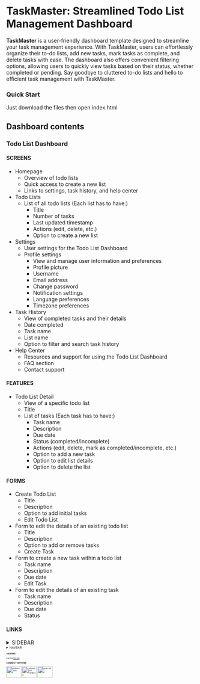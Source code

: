# TaskMaster: Streamlined Todo List Management Dashboard

**TaskMaster** is a user-friendly dashboard template designed to streamline your task management experience. With TaskMaster, users can effortlessly organize their to-do lists, add new tasks, mark tasks as complete, and delete tasks with ease. The dashboard also offers convenient filtering options, allowing users to quickly view tasks based on their status, whether completed or pending. Say goodbye to cluttered to-do lists and hello to efficient task management with TaskMaster.

### Quick Start

Just download the files then open index.html

## Dashboard contents

### Todo List Dashboard

#### SCREENS

- Homepage
  - Overview of todo lists
  - Quick access to create a new list
  - Links to settings, task history, and help center
- Todo Lists
  - List of all todo lists (Each list has to have:)
    - Title
    - Number of tasks
    - Last updated timestamp
    - Actions (edit, delete, etc.)
    - Option to create a new list
- Settings
  - User settings for the Todo List Dashboard
  - Profile settings
    - View and manage user information and preferences
    - Profile picture
    - Username
    - Email address
    - Change password
    - Notification settings
    - Language preferences
    - Timezone preferences
- Task History
  - View of completed tasks and their details
  - Date completed
  - Task name
  - List name
  - Option to filter and search task history
- Help Center
  - Resources and support for using the Todo List Dashboard
  - FAQ section
  - Contact support

#### FEATURES

- Todo List Detail
  - View of a specific todo list
  - Title
  - List of tasks (Each task has to have:)
    - Task name
    - Description
    - Due date
    - Status (completed/incomplete)
    - Actions (edit, delete, mark as completed/incomplete, etc.)
    - Option to add a new task
    - Option to edit list details
    - Option to delete the list

#### FORMS

- Create Todo List
  - Title
  - Description
  - Option to add initial tasks
  - Edit Todo List
- Form to edit the details of an existing todo list
  - Title
  - Description
  - Option to add or remove tasks
  - Create Task
- Form to create a new task within a todo list
  - Task name
  - Description
  - Due date
  - Edit Task
- Form to edit the details of an existing task
  - Task name
  - Description
  - Due date
  - Status

#### LINKS

<details>
    <summary>SIDEBAR</summary>
    <br>
    <small>DASHBOARD</p>
    <small>TODO</p>
    <small>HISTORY</p>
    <small>SETTINGS</p>
    <small>HELP CENTER</p>
    <small>ACCOUNT</p>
</details>
<details>
    <summary>NAVBAR</summary>
    <br>
    <small>SEARCH</p>
    <small>NOTIFICATIONS</p>
    <small>BURGER</p>
</details>

### VIEWING

visit the [live site](https://zhackdtech.github.io/taskmaster/)

### CONNECT WITH ME

<p align="left">
<a href="https://codepen.io/wilmarx-john" target="blank">
<img align="center" src="https://raw.githubusercontent.com/rahuldkjain/github-profile-readme-generator/master/src/images/icons/Social/codepen.svg" alt="wilmarx-john" height="30" width="40"></a>
<a href="https://fb.com/wilmarx john cayabyab" target="blank">
<img align="center" src="https://raw.githubusercontent.com/rahuldkjain/github-profile-readme-generator/master/src/images/icons/Social/facebook.svg" alt="wilmarx john cayabyab" height="30" width="40"></a>
<a href="https://instagram.com/marx.wil" target="blank">
<img align="center" src="https://raw.githubusercontent.com/rahuldkjain/github-profile-readme-generator/master/src/images/icons/Social/instagram.svg" alt="marx.wil" height="30" width="40"></a>
</p>
